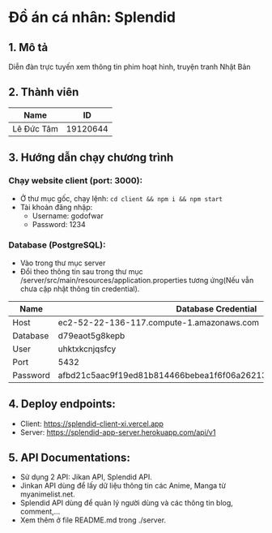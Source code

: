 # Đồ án cá nhân: Splendid

## 1. Mô tả
Diễn đàn trực tuyến xem thông tin phim hoạt hình, truyện tranh Nhật Bản


## 2. Thành viên

| Name             | ID       |
| ---------------- | -------- |
| Lê Đức Tâm       | 19120644 |


## 3. Hướng dẫn chạy chương trình

### Chạy website client (port: 3000):

-   Ở thư mục gốc, chạy lệnh:
    `cd client && npm i && npm start`
-   Tài khoản đăng nhập:
    -   Username: godofwar
    -   Password: 1234

### Database (PostgreSQL):
-   Vào trong thư mục server
-   Đổi theo thông tin sau trong thư mục /server/src/main/resources/application.properties tương ứng(Nếu vẫn chưa cập nhật thông tin credential).

| Name     | Database Credential                                                                                                                                      |
| -------- | -------------------------------------------------------------------------------------------------------------------------------------------------------- |
| Host     | ec2-52-22-136-117.compute-1.amazonaws.com                                                                                                                |
| Database | d79eaot5g8kepb                                                                                                                                           | 
| User     | uhktxkcnjqsfcy                                                                                                                                           |
| Port     | 5432                                                                                                                                                     | 
| Password | afbd21c5aac9f19ed81b814466bebea1f6f06a26213a85397156d231439e4a18

## 4. Deploy endpoints:
-   Client: https://splendid-client-xi.vercel.app
-   Server: https://splendid-app-server.herokuapp.com/api/v1

## 5. API Documentations:
-   Sử dụng 2 API: Jikan API, Splendid API.
-   Jinkan API dùng để lấy dữ liệu thông tin các Anime, Manga từ myanimelist.net.
-   Splendid API dùng để quản lý người dùng và các thông tin blog, comment,...
-   Xem thêm ở file README.md trong ./server.

